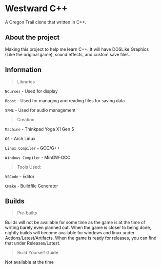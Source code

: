 # Westward C++

A Oregon Trail clone that written in C++.

## About the project

Making this project to help me learn C++. It will have DOSLike Graphics (Like the original game), sound effects, and custom save files.  

## Information

> Libraries

`NCurses` - Used for display

`Boost` - Used for managing and reading files for saving data

`SFML` - Used for audio management

> Creation

`Machine` - Thinkpad Yoga X1 Gen 5

`OS` - Arch Linux

`Linux Compiler` - GCC/G++

`Windows Compiler` - MinGW-GCC

> Tools Used:

`VSCode` - Editor

`CMake` - Buildfile Generator

## Builds

> Pre-builts

Builds will not be available for some time as the game is at the time of writing barely even planned out. When the game is closer to being done, nightly builds will become available for windows and linux under Actions/Latest/Artifacts. When the game is ready for releases, you can find that under Releases/Latest.

> Build Yourself Guide

Not available at the time
